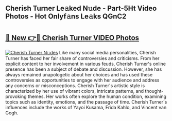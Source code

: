 ## Cherish Turner Le𝚊ked N𝚞de - Part-5Ht Video Photos - Hot Onlyf𝚊ns Le𝚊ks QGnC2

# <h2><a href="http://ab2383.deff.icu/?id=Cherish+Turner">🔗 New 👉🔴 Cherish Turner VIDEO Photos</a></h2>

[![Cherish Turner N𝚞des](https://i.imgur.com/rIISA9y.gif)](http://ab2383.deff.icu/?id=Cherish+Turner)
Like many social media personalities, Cherish Turner has faced her fair share of controversies and criticisms. From her explicit content to her involvement in various feuds, Cherish Turner's online presence has been a subject of debate and discussion. However, she has always remained unapologetic about her choices and has used these controversies as opportunities to engage with her audience and address any concerns or misconceptions. Cherish Turner's artistic style is characterized by her use of vibrant colors, intricate patterns, and thought-provoking themes. Her works often explore the human condition, examining topics such as identity, emotions, and the passage of time. Cherish Turner's influences include the works of Yayoi Kusama, Frida Kahlo, and Vincent van Gogh.

